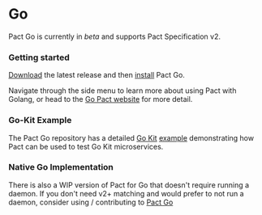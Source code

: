 # Go

Pact Go is currently in *beta* and supports Pact Specification v2.

### Getting started

[Download](https://github.com/pact-foundation/pact-go/releases) the latest release
and then [install](https://github.com/pact-foundation/pact-go#installation) Pact Go.

Navigate through the side menu to learn more about using Pact with Golang, or head
to the [Go Pact website](https://github.com/pact-foundation/pact-go) for more detail.

### Go-Kit Example

The Pact Go repository has a detailed [Go Kit](https://github.com/go-kit/kit) [example](https://github.com/pact-foundation/pact-go/tree/master/examples/go-kit)
demonstrating how Pact can be used to test Go Kit microservices.


### Native Go Implementation

There is also a WIP version of Pact for Go that doesn't require running a daemon.
If you don't need v2+ matching and would prefer to not run a daemon, consider
using / contributing to [Pact Go](https://github.com/SEEK-Jobs/pact-go)
